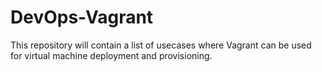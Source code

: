 # DevOps-Vagrant
This repository will contain a list of usecases where Vagrant can be used for virtual machine deployment and provisioning.
